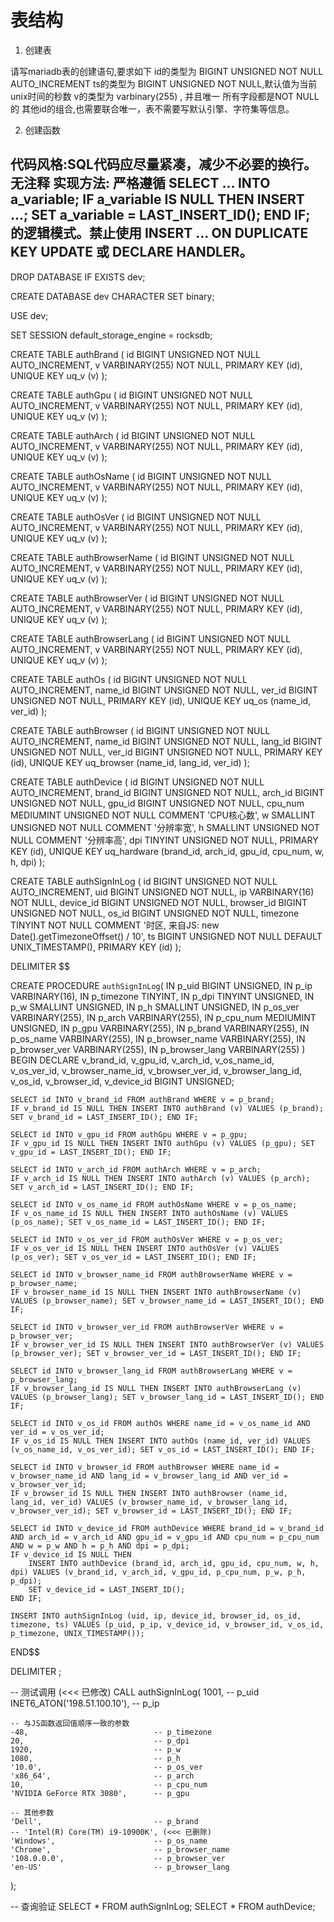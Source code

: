 # 表结构

1. 创建表

请写mariadb表的创建语句,要求如下
id的类型为 BIGINT UNSIGNED NOT NULL AUTO_INCREMENT
ts的类型为 BIGINT UNSIGNED NOT NULL,默认值为当前unix时间的秒数
v的类型为 varbinary(255) , 并且唯一
所有字段都是NOT NULL的
其他id的组合,也需要联合唯一，表不需要写默认引擎、字符集等信息。

2. 创建函数

代码风格:SQL代码应尽量紧凑，减少不必要的换行。无注释
实现方法: 严格遵循 SELECT ... INTO a_variable; IF a_variable IS NULL THEN INSERT ...; SET a_variable = LAST_INSERT_ID(); END IF; 的逻辑模式。禁止使用 INSERT ... ON DUPLICATE KEY UPDATE 或 DECLARE HANDLER。
---

DROP DATABASE IF EXISTS dev;

CREATE DATABASE dev CHARACTER SET binary;

USE dev;

SET SESSION default_storage_engine = rocksdb;

CREATE TABLE authBrand (
    id BIGINT UNSIGNED NOT NULL AUTO_INCREMENT,
    v VARBINARY(255) NOT NULL,
    PRIMARY KEY (id),
    UNIQUE KEY uq_v (v)
);

CREATE TABLE authGpu (
    id BIGINT UNSIGNED NOT NULL AUTO_INCREMENT,
    v VARBINARY(255) NOT NULL,
    PRIMARY KEY (id),
    UNIQUE KEY uq_v (v)
);

CREATE TABLE authArch (
    id BIGINT UNSIGNED NOT NULL AUTO_INCREMENT,
    v VARBINARY(255) NOT NULL,
    PRIMARY KEY (id),
    UNIQUE KEY uq_v (v)
);

CREATE TABLE authOsName (
    id BIGINT UNSIGNED NOT NULL AUTO_INCREMENT,
    v VARBINARY(255) NOT NULL,
    PRIMARY KEY (id),
    UNIQUE KEY uq_v (v)
);

CREATE TABLE authOsVer (
    id BIGINT UNSIGNED NOT NULL AUTO_INCREMENT,
    v VARBINARY(255) NOT NULL,
    PRIMARY KEY (id),
    UNIQUE KEY uq_v (v)
);

CREATE TABLE authBrowserName (
    id BIGINT UNSIGNED NOT NULL AUTO_INCREMENT,
    v VARBINARY(255) NOT NULL,
    PRIMARY KEY (id),
    UNIQUE KEY uq_v (v)
);

CREATE TABLE authBrowserVer (
    id BIGINT UNSIGNED NOT NULL AUTO_INCREMENT,
    v VARBINARY(255) NOT NULL,
    PRIMARY KEY (id),
    UNIQUE KEY uq_v (v)
);

CREATE TABLE authBrowserLang (
    id BIGINT UNSIGNED NOT NULL AUTO_INCREMENT,
    v VARBINARY(255) NOT NULL,
    PRIMARY KEY (id),
    UNIQUE KEY uq_v (v)
);

CREATE TABLE authOs (
    id BIGINT UNSIGNED NOT NULL AUTO_INCREMENT,
    name_id BIGINT UNSIGNED NOT NULL,
    ver_id BIGINT UNSIGNED NOT NULL,
    PRIMARY KEY (id),
    UNIQUE KEY uq_os (name_id, ver_id)
);

CREATE TABLE authBrowser (
    id BIGINT UNSIGNED NOT NULL AUTO_INCREMENT,
    name_id BIGINT UNSIGNED NOT NULL,
    lang_id BIGINT UNSIGNED NOT NULL,
    ver_id BIGINT UNSIGNED NOT NULL,
    PRIMARY KEY (id),
    UNIQUE KEY uq_browser (name_id, lang_id, ver_id)
);

CREATE TABLE authDevice (
    id BIGINT UNSIGNED NOT NULL AUTO_INCREMENT,
    brand_id BIGINT UNSIGNED NOT NULL,
    arch_id BIGINT UNSIGNED NOT NULL,
    gpu_id BIGINT UNSIGNED NOT NULL,
    cpu_num MEDIUMINT UNSIGNED NOT NULL COMMENT 'CPU核心数',
    w SMALLINT UNSIGNED NOT NULL COMMENT '分辨率宽',
    h SMALLINT UNSIGNED NOT NULL COMMENT '分辨率高',
    dpi TINYINT UNSIGNED NOT NULL,
    PRIMARY KEY (id),
    UNIQUE KEY uq_hardware (brand_id, arch_id, gpu_id, cpu_num, w, h, dpi)
);

CREATE TABLE authSignInLog (
  id BIGINT UNSIGNED NOT NULL AUTO_INCREMENT,
  uid BIGINT UNSIGNED NOT NULL,
  ip VARBINARY(16) NOT NULL,
  device_id BIGINT UNSIGNED NOT NULL,
  browser_id BIGINT UNSIGNED NOT NULL,
  os_id BIGINT UNSIGNED NOT NULL,
  timezone TINYINT NOT NULL COMMENT '时区, 来自JS: new Date().getTimezoneOffset() / 10',
  ts BIGINT UNSIGNED NOT NULL DEFAULT UNIX_TIMESTAMP(),
  PRIMARY KEY (id)
);

DELIMITER $$

CREATE PROCEDURE `authSignInLog`(
    IN p_uid BIGINT UNSIGNED,
    IN p_ip VARBINARY(16),
    IN p_timezone TINYINT,
    IN p_dpi TINYINT UNSIGNED,
    IN p_w SMALLINT UNSIGNED,
    IN p_h SMALLINT UNSIGNED,
    IN p_os_ver VARBINARY(255),
    IN p_arch VARBINARY(255),
    IN p_cpu_num MEDIUMINT UNSIGNED,
    IN p_gpu VARBINARY(255),
    IN p_brand VARBINARY(255),
    IN p_os_name VARBINARY(255),
    IN p_browser_name VARBINARY(255),
    IN p_browser_ver VARBINARY(255),
    IN p_browser_lang VARBINARY(255)
)
BEGIN
    DECLARE v_brand_id, v_gpu_id, v_arch_id, v_os_name_id, v_os_ver_id, v_browser_name_id, v_browser_ver_id, v_browser_lang_id, v_os_id, v_browser_id, v_device_id BIGINT UNSIGNED;

    SELECT id INTO v_brand_id FROM authBrand WHERE v = p_brand;
    IF v_brand_id IS NULL THEN INSERT INTO authBrand (v) VALUES (p_brand); SET v_brand_id = LAST_INSERT_ID(); END IF;

    SELECT id INTO v_gpu_id FROM authGpu WHERE v = p_gpu;
    IF v_gpu_id IS NULL THEN INSERT INTO authGpu (v) VALUES (p_gpu); SET v_gpu_id = LAST_INSERT_ID(); END IF;

    SELECT id INTO v_arch_id FROM authArch WHERE v = p_arch;
    IF v_arch_id IS NULL THEN INSERT INTO authArch (v) VALUES (p_arch); SET v_arch_id = LAST_INSERT_ID(); END IF;

    SELECT id INTO v_os_name_id FROM authOsName WHERE v = p_os_name;
    IF v_os_name_id IS NULL THEN INSERT INTO authOsName (v) VALUES (p_os_name); SET v_os_name_id = LAST_INSERT_ID(); END IF;

    SELECT id INTO v_os_ver_id FROM authOsVer WHERE v = p_os_ver;
    IF v_os_ver_id IS NULL THEN INSERT INTO authOsVer (v) VALUES (p_os_ver); SET v_os_ver_id = LAST_INSERT_ID(); END IF;

    SELECT id INTO v_browser_name_id FROM authBrowserName WHERE v = p_browser_name;
    IF v_browser_name_id IS NULL THEN INSERT INTO authBrowserName (v) VALUES (p_browser_name); SET v_browser_name_id = LAST_INSERT_ID(); END IF;

    SELECT id INTO v_browser_ver_id FROM authBrowserVer WHERE v = p_browser_ver;
    IF v_browser_ver_id IS NULL THEN INSERT INTO authBrowserVer (v) VALUES (p_browser_ver); SET v_browser_ver_id = LAST_INSERT_ID(); END IF;

    SELECT id INTO v_browser_lang_id FROM authBrowserLang WHERE v = p_browser_lang;
    IF v_browser_lang_id IS NULL THEN INSERT INTO authBrowserLang (v) VALUES (p_browser_lang); SET v_browser_lang_id = LAST_INSERT_ID(); END IF;

    SELECT id INTO v_os_id FROM authOs WHERE name_id = v_os_name_id AND ver_id = v_os_ver_id;
    IF v_os_id IS NULL THEN INSERT INTO authOs (name_id, ver_id) VALUES (v_os_name_id, v_os_ver_id); SET v_os_id = LAST_INSERT_ID(); END IF;

    SELECT id INTO v_browser_id FROM authBrowser WHERE name_id = v_browser_name_id AND lang_id = v_browser_lang_id AND ver_id = v_browser_ver_id;
    IF v_browser_id IS NULL THEN INSERT INTO authBrowser (name_id, lang_id, ver_id) VALUES (v_browser_name_id, v_browser_lang_id, v_browser_ver_id); SET v_browser_id = LAST_INSERT_ID(); END IF;

    SELECT id INTO v_device_id FROM authDevice WHERE brand_id = v_brand_id AND arch_id = v_arch_id AND gpu_id = v_gpu_id AND cpu_num = p_cpu_num AND w = p_w AND h = p_h AND dpi = p_dpi;
    IF v_device_id IS NULL THEN
        INSERT INTO authDevice (brand_id, arch_id, gpu_id, cpu_num, w, h, dpi) VALUES (v_brand_id, v_arch_id, v_gpu_id, p_cpu_num, p_w, p_h, p_dpi);
        SET v_device_id = LAST_INSERT_ID();
    END IF;

    INSERT INTO authSignInLog (uid, ip, device_id, browser_id, os_id, timezone, ts) VALUES (p_uid, p_ip, v_device_id, v_browser_id, v_os_id, p_timezone, UNIX_TIMESTAMP());
END$$

DELIMITER ;


-- 测试调用 (<<< 已修改)
CALL authSignInLog(
    1001,                           -- p_uid
    INET6_ATON('198.51.100.10'),    -- p_ip

    -- 与JS函数返回值顺序一致的参数
    -48,                            -- p_timezone
    20,                             -- p_dpi
    1920,                           -- p_w
    1080,                           -- p_h
    '10.0',                         -- p_os_ver
    'x86_64',                       -- p_arch
    10,                             -- p_cpu_num
    'NVIDIA GeForce RTX 3080',      -- p_gpu

    -- 其他参数
    'Dell',                         -- p_brand
    -- 'Intel(R) Core(TM) i9-10900K', (<<< 已删除)
    'Windows',                      -- p_os_name
    'Chrome',                       -- p_browser_name
    '108.0.0.0',                    -- p_browser_ver
    'en-US'                         -- p_browser_lang
);

-- 查询验证
SELECT * FROM authSignInLog;
SELECT * FROM authDevice;
